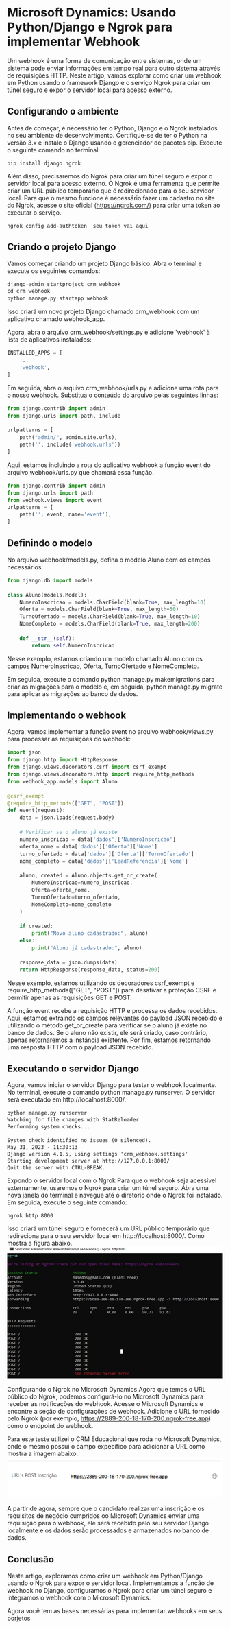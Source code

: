 # Microsoft Dynamics: Usando Python/Django e Ngrok para implementar Webhook

Um webhook é uma forma de comunicação entre sistemas, onde um sistema pode enviar informações em tempo real para outro sistema através de requisições HTTP. Neste artigo, vamos explorar como criar um webhook em Python usando o framework Django e o serviço Ngrok para criar um túnel seguro e expor o servidor local para acesso externo.

## Configurando o ambiente
Antes de começar, é necessário ter o Python, Django e o Ngrok instalados no seu ambiente de desenvolvimento. Certifique-se de ter o Python na versão 3.x e instale o Django usando o gerenciador de pacotes pip. Execute o seguinte comando no terminal:

```console
pip install django ngrok
```

Além disso, precisaremos do Ngrok para criar um túnel seguro e expor o servidor local para acesso externo. O Ngrok é uma ferramenta que permite criar um URL público temporário que é redirecionado para o seu servidor local. Para que o mesmo funcione é necessário fazer um cadastro no site do Ngrok, acesse o site oficial (https://ngrok.com/) para criar uma token ao executar o serviço.

```console
ngrok config add-authtoken  seu token vai aqui
```


## Criando o projeto Django

Vamos começar criando um projeto Django básico. Abra o terminal e execute os seguintes comandos:
```python
django-admin startproject crm_webhook
cd crm_webhook
python manage.py startapp webhook
```

Isso criará um novo projeto Django chamado crm_webhook com um aplicativo chamado webhook_app.

Agora, abra o arquivo crm_webhook/settings.py e adicione 'webhook' à lista de aplicativos instalados:

```python
INSTALLED_APPS = [
    ...
    'webhook',
]
```

Em seguida, abra o arquivo crm_webhook/urls.py e adicione uma rota para o nosso webhook. Substitua o conteúdo do arquivo pelas seguintes linhas:


```python
from django.contrib import admin
from django.urls import path, include

urlpatterns = [
    path("admin/", admin.site.urls),
    path('', include('webhook.urls'))
]
```


Aqui, estamos incluindo a rota do aplicativo  webhook a função event do arquivo webhook/urls.py que chamará essa função.


```python
from django.contrib import admin
from django.urls import path
from webhook.views import event
urlpatterns = [
    path('', event, name='event'),
]
```

## Definindo o modelo

No arquivo webhook/models.py, defina o modelo Aluno com os campos necessários:


```python
from django.db import models

class Aluno(models.Model):
    NumeroInscricao = models.CharField(blank=True, max_length=10)
    Oferta = models.CharField(blank=True, max_length=50)
    TurnoOfertado = models.CharField(blank=True, max_length=10)
    NomeCompleto = models.CharField(blank=True, max_length=200)

    def __str__(self):
        return self.NumeroInscricao
```

Nesse exemplo, estamos criando um modelo chamado Aluno com os campos NumeroInscricao, Oferta, TurnoOfertado e NomeCompleto.

Em seguida, execute o comando python manage.py makemigrations para criar as migrações para o modelo e, em seguida, python manage.py migrate para aplicar as migrações ao banco de dados.

## Implementando o webhook
Agora, vamos implementar a função event no arquivo webhook/views.py para processar as requisições do webhook:


```python
import json
from django.http import HttpResponse
from django.views.decorators.csrf import csrf_exempt
from django.views.decorators.http import require_http_methods
from webhook_app.models import Aluno

@csrf_exempt
@require_http_methods(["GET", "POST"])
def event(request):
    data = json.loads(request.body)

    # Verificar se o aluno já existe
    numero_inscricao = data['dados']['NumeroInscricao']
    oferta_nome = data['dados']['Oferta']['Nome']
    turno_ofertado = data['dados']['Oferta']['TurnoOfertado']
    nome_completo = data['dados']['LeadReferencia']['Nome']

    aluno, created = Aluno.objects.get_or_create(
        NumeroInscricao=numero_inscricao,
        Oferta=oferta_nome,
        TurnoOfertado=turno_ofertado,
        NomeCompleto=nome_completo
    )

    if created:
        print("Novo aluno cadastrado:", aluno)
    else:
        print("Aluno já cadastrado:", aluno)

    response_data = json.dumps(data)
    return HttpResponse(response_data, status=200)
```

Nesse exemplo, estamos utilizando os decoradores csrf_exempt e require_http_methods(["GET", "POST"]) para desativar a proteção CSRF e permitir apenas as requisições GET e POST.

A função event recebe a requisição HTTP e processa os dados recebidos. Aqui, estamos extraindo os campos relevantes do payload JSON recebido e utilizando o método get_or_create para verificar se o aluno já existe no banco de dados. Se o aluno não existir, ele será criado, caso contrário, apenas retornaremos a instância existente. Por fim, estamos retornando uma resposta HTTP com o payload JSON recebido.

## Executando o servidor Django

Agora, vamos iniciar o servidor Django para testar o webhook localmente. No terminal, execute o comando python manage.py runserver. O servidor será executado em http://localhost:8000/.

```console
python manage.py runserver
Watching for file changes with StatReloader
Performing system checks...

System check identified no issues (0 silenced).
May 31, 2023 - 11:30:13
Django version 4.1.5, using settings 'crm_webhook.settings'
Starting development server at http://127.0.0.1:8000/
Quit the server with CTRL-BREAK.
```

Expondo o servidor local com o Ngrok
Para que o webhook seja acessível externamente, usaremos o Ngrok para criar um túnel seguro. Abra uma nova janela do terminal e navegue até o diretório onde o Ngrok foi instalado. Em seguida, execute o seguinte comando:

```console
ngrok http 8000
```

Isso criará um túnel seguro e fornecerá um URL público temporário que redireciona para o seu servidor local em http://localhost:8000/. Como mostra a figura abaixo.
![](ngrok.jpg?raw=true)

Configurando o Ngrok no Microsoft Dynamics
Agora que temos o URL público do Ngrok, podemos configurá-lo no Microsoft Dynamics para receber as notificações do webhook. Acesse o Microsoft Dynamics e encontre a seção de configurações de webhook. Adicione o URL fornecido pelo Ngrok (por exemplo, https://2889-200-18-170-200.ngrok-free.app) como o endpoint do webhook.

Para este teste utilizei o CRM Educacional que roda no Microsoft Dynamics, onde o mesmo possui o campo expecifico para adicionar a URL como mostra a imagem abaixo.
![](crm.png?raw=true)

A partir de agora, sempre que o candidato realizar uma inscrição e os requisitos de negócio cumpridos oo Microsoft Dynamics enviar uma requisição para o webhook, ele será recebido pelo seu servidor Django localmente e os dados serão processados e armazenados no banco de dados.

## Conclusão
Neste artigo, exploramos como criar um webhook em Python/Django usando o Ngrok para expor o servidor local. Implementamos a função de webhook no Django, configuramos o Ngrok para criar um túnel seguro e integramos o webhook com o Microsoft Dynamics.

Agora você tem as bases necessárias para implementar webhooks em seus porjetos
